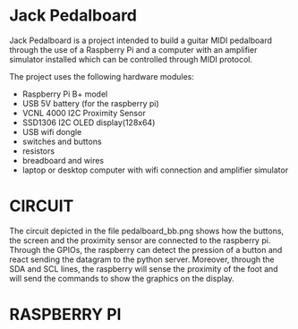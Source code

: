# Jack Pedalboard
Jack Pedalboard is a project intended to build a guitar MIDI pedalboard 
through the use of a Raspberry Pi and a computer with an amplifier 
simulator installed which can be controlled through MIDI protocol.

The project uses the following hardware modules:
  - Raspberry Pi B+ model
  - USB 5V battery (for the raspberry pi)
  - VCNL 4000 I2C Proximity Sensor
  - SSD1306 I2C OLED display(128x64)
  - USB wifi dongle
  - switches and buttons
  - resistors
  - breadboard and wires 
  - laptop or desktop computer with wifi connection and amplifier simulator
  
# CIRCUIT
The circuit depicted in the file pedalboard_bb.png shows how the buttons, the screen and the proximity sensor are connected to the 
raspberry pi. Through the GPIOs, the raspberry can detect the pression of a button and react sending the datagram to the python server.
Moreover, through the SDA and SCL lines, the raspberry will sense the proximity of the foot and will send the commands to show the graphics 
on the display.

# RASPBERRY PI


